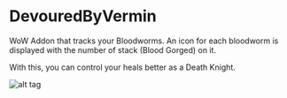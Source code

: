 # DevouredByVermin
WoW Addon that tracks your Bloodworms.
An icon for each bloodworm is displayed with the number of stack (Blood Gorged) on it.

With this, you can control your heals better as a Death Knight.

![alt tag](http://i.imgur.com/DbJtG2h.jpg "Test Description")
